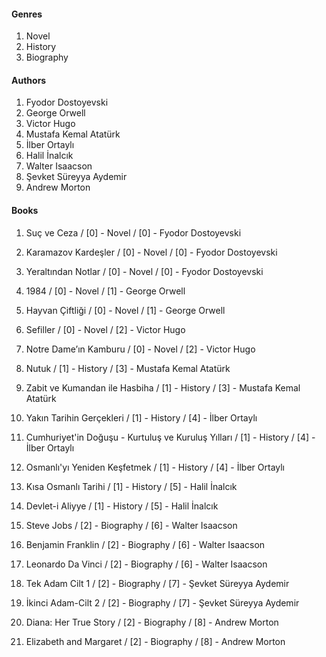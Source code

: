 #### Genres
1. Novel
2. History
3. Biography

#### Authors
1. Fyodor Dostoyevski
2. George Orwell
3. Victor Hugo
4. Mustafa Kemal Atatürk
5. İlber Ortaylı
6. Halil İnalcık
7. Walter Isaacson
8. Şevket Süreyya Aydemir
9. Andrew Morton

#### Books
1. Suç ve Ceza / [0] - Novel / [0] - Fyodor Dostoyevski
2. Karamazov Kardeşler / [0] - Novel / [0] - Fyodor Dostoyevski
3. Yeraltından Notlar / [0] - Novel / [0] - Fyodor Dostoyevski
4. 1984 / [0] - Novel / [1] - George Orwell
5. Hayvan Çiftliği / [0] - Novel / [1] - George Orwell
6. Sefiller / [0] - Novel / [2] - Victor Hugo
7. Notre Dame’ın Kamburu / [0] - Novel / [2] - Victor Hugo
   
8. Nutuk / [1] - History / [3] - Mustafa Kemal Atatürk
9. Zabit ve Kumandan ile Hasbiha / [1] - History / [3] - Mustafa Kemal Atatürk
10. Yakın Tarihin Gerçekleri / [1] - History / [4] - İlber Ortaylı
11. Cumhuriyet'in Doğuşu - Kurtuluş ve Kuruluş Yılları / [1] - History / [4] - İlber Ortaylı
12. Osmanlı'yı Yeniden Keşfetmek / [1] - History / [4] - İlber Ortaylı
13. Kısa Osmanlı Tarihi / [1] - History / [5] - Halil İnalcık
14. Devlet-i Aliyye / [1] - History / [5] - Halil İnalcık

15. Steve Jobs / [2] - Biography / [6] - Walter Isaacson
16. Benjamin Franklin / [2] - Biography / [6] - Walter Isaacson
17. Leonardo Da Vinci / [2] - Biography / [6] - Walter Isaacson
18. Tek Adam Cilt 1 / [2] - Biography / [7] - Şevket Süreyya Aydemir
19. İkinci Adam-Cilt 2 / [2] - Biography / [7] - Şevket Süreyya Aydemir
20. Diana: Her True Story / [2] - Biography / [8] - Andrew Morton
21. Elizabeth and Margaret / [2] - Biography / [8] - Andrew Morton